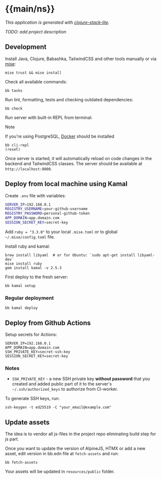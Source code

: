 # {{main/ns}}

_This application is generated with [clojure-stack-lite](https://github.com/abogoyavlensky/clojure-stack-lite)._

_TODO: add project description_


## Development

Install Java, Clojure, Babashka, TailwindCSS and other tools manually or via [mise](https://mise.jdx.dev/):

```shell
mise trust && mise install
```

Check all available commands:

```shell
bb tasks
```

Run lint, formatting, tests and checking outdated dependencies:

```shell
bb check
```

Run server with built-in REPL from terminal:

> [!NOTE]
> If you're using PostgreSQL, [Docker](https://docs.docker.com/engine/install/) should be installed

 ```shell
bb clj-repl 
(reset)
````

Once server is started, it will automatically reload on code changes in the backend and TailwindCSS classes.
The server should be available at `http://localhost:8000`.

## Deploy from local machine using Kamal

Create `.env` file with variables: 
```bash
SERVER_IP=192.168.0.1
REGISTRY_USERNAME=your-github-username
REGISTRY_PASSWORD=personal-github-token
APP_DOMAIN=app.domain.com
SESSION_SECRET_KEY=secret-key
```

Add `ruby = "3.3.0"` to your local `.mise.toml` or to global `~/.mise/config.toml` file.

Install ruby and kamal:

```shell
brew install libyaml  # or for Ubuntu: `sudo apt-get install libyaml-dev` 
mise install ruby
gem install kamal -v 2.5.3
```

First deploy to the fresh server:

```shell
bb kamal setup
```

### Regular deployment

```shell
bb kamal deploy
```

## Deploy from Github Actions

Setup secrets for Actions:

```shell
SERVER_IP=192.168.0.1
APP_DOMAIN=app.domain.com
SSH_PRIVATE_KEY=secret-ssh-key
SESSION_SECRET_KEY=secret-key
```

### Notes

- `SSH_PRIVATE_KEY` - a new SSH private key **without password** that you created and added public part of it to the server's `~/.ssh/authorized_keys` to authorize from CI-worker.

To generate SSH keys, run:

```shell
ssh-keygen -t ed25519 -C "your_email@example.com"
```

## Update assets

The idea is to vendor all js-files in the project repo eliminating build step for js part.

Once you want to update the version of AlpineJS, HTMX or add a new asset, edit version in bb.edn file at `fetch-assets` and run:

```shell
bb fetch-assets
```

Your assets will be updated in `resources/public` folder.

